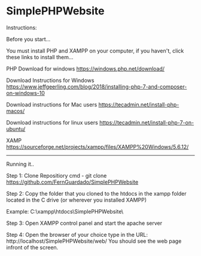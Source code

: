 # SimplePHPWebsite

Instructions:

Before you start...

You must install PHP and XAMPP on your computer,
if you haven't, click these links to install them...

PHP
Download for windows
https://windows.php.net/download/

Download Instructions for Windows
https://www.jeffgeerling.com/blog/2018/installing-php-7-and-composer-on-windows-10

Download instructions for Mac users
https://tecadmin.net/install-php-macos/

Download instructions for linux users
https://tecadmin.net/install-php-7-on-ubuntu/

XAMP
https://sourceforge.net/projects/xampp/files/XAMPP%20Windows/5.6.12/

_________________________________________________________________________________
Running it..

Step 1:
Clone Repositiory
cmd - git clone https://github.com/FernGuardado/SimplePHPWebsite

Step 2: 
Copy the folder that you cloned to the htdocs in the xampp folder
located in the C drive (or wherever you installed XAMPP)

Example:
C:\xampp\htdocs\SimplePHPWebsite\

Step 3:
Open XAMPP control panel and start the apache server

Step 4:
Open the browser of your choice type in the URL: http://localhost/SimplePHPWebsite/web/
You should see the web page infront of the screen.







